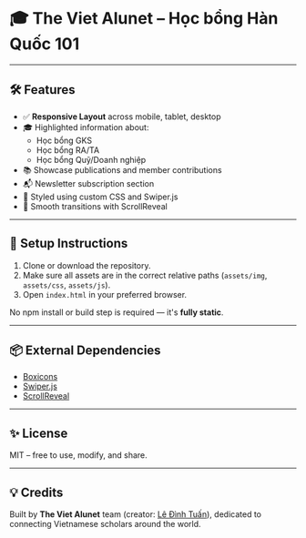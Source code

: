 # 🎓 The Viet Alunet – Học bổng Hàn Quốc 101
---

## 🛠️ Features

- ✅ **Responsive Layout** across mobile, tablet, desktop
- 🎓 Highlighted information about:
  - Học bổng GKS
  - Học bổng RA/TA
  - Học bổng Quỹ/Doanh nghiệp
- 📚 Showcase publications and member contributions
- 📬 Newsletter subscription section
- 🎨 Styled using custom CSS and Swiper.js
- 🔄 Smooth transitions with ScrollReveal

---

## 🔧 Setup Instructions

1. Clone or download the repository.
2. Make sure all assets are in the correct relative paths (`assets/img`, `assets/css`, `assets/js`).
3. Open `index.html` in your preferred browser.

No npm install or build step is required — it's **fully static**.

---

## 📦 External Dependencies

- [Boxicons](https://boxicons.com/)
- [Swiper.js](https://swiperjs.com/)
- [ScrollReveal](https://scrollrevealjs.org/)

---

## ✨ License

MIT – free to use, modify, and share.

---

## 💡 Credits

Built by **The Viet Alunet** team (creator: [Lê Đình Tuấn](https://github.com/tuan-ld)), dedicated to connecting Vietnamese scholars around the world.

